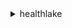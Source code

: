 <details>

<summary>
healthlake
</summary>

- <details><summary>create-fhir-datastore</summary>

  * --datastore-name
  * --datastore-type-version
  * --sse-configuration
  * --preload-data-config
  * --client-token
  * --tags
  * --cli-input-json
  * --cli-input-yaml
  * --generate-cli-skeleton


- <details><summary>delete-fhir-datastore</summary>

  * --datastore-id
  * --cli-input-json
  * --cli-input-yaml
  * --generate-cli-skeleton


- <details><summary>describe-fhir-datastore</summary>

  * --datastore-id
  * --cli-input-json
  * --cli-input-yaml
  * --generate-cli-skeleton


- <details><summary>describe-fhir-export-job</summary>

  * --datastore-id
  * --job-id
  * --cli-input-json
  * --cli-input-yaml
  * --generate-cli-skeleton


- <details><summary>describe-fhir-import-job</summary>

  * --datastore-id
  * --job-id
  * --cli-input-json
  * --cli-input-yaml
  * --generate-cli-skeleton


- <details><summary>help</summary>

  * 


- <details><summary>list-fhir-datastores</summary>

  * --filter
  * --next-token
  * --max-results
  * --cli-input-json
  * --cli-input-yaml
  * --generate-cli-skeleton


- <details><summary>list-fhir-export-jobs</summary>

  * --datastore-id
  * --next-token
  * --max-results
  * --job-name
  * --job-status
  * --submitted-before
  * --submitted-after
  * --cli-input-json
  * --cli-input-yaml
  * --generate-cli-skeleton


- <details><summary>list-fhir-import-jobs</summary>

  * --datastore-id
  * --next-token
  * --max-results
  * --job-name
  * --job-status
  * --submitted-before
  * --submitted-after
  * --cli-input-json
  * --cli-input-yaml
  * --generate-cli-skeleton


- <details><summary>list-tags-for-resource</summary>

  * --resource-arn
  * --cli-input-json
  * --cli-input-yaml
  * --generate-cli-skeleton


- <details><summary>start-fhir-export-job</summary>

  * --job-name
  * --output-data-config
  * --datastore-id
  * --data-access-role-arn
  * --client-token
  * --cli-input-json
  * --cli-input-yaml
  * --generate-cli-skeleton


- <details><summary>start-fhir-import-job</summary>

  * --job-name
  * --input-data-config
  * --job-output-data-config
  * --datastore-id
  * --data-access-role-arn
  * --client-token
  * --cli-input-json
  * --cli-input-yaml
  * --generate-cli-skeleton


- <details><summary>tag-resource</summary>

  * --resource-arn
  * --tags
  * --cli-input-json
  * --cli-input-yaml
  * --generate-cli-skeleton


- <details><summary>untag-resource</summary>

  * --resource-arn
  * --tag-keys
  * --cli-input-json
  * --cli-input-yaml
  * --generate-cli-skeleton


</details>

